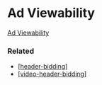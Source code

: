 # Ad Viewability

[Ad Viewability](https://www.playwire.com/ad-viewability)

### Related

- [[header-bidding]]
- [[video-header-bidding]]

[//begin]: # "Autogenerated link references for markdown compatibility"
[header-bidding]: ../header-bidding/header-bidding "Header Bidding"
[video-header-bidding]: ../header-bidding/video-header-bidding "Video Header Bidding"
[//end]: # "Autogenerated link references"
